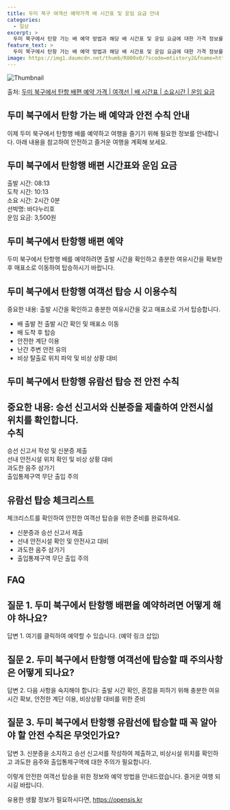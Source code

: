 ```yaml
---
title: 두미 북구 여객선 예약가격 배 시간표 및 운임 요금 안내
categories:
  - 일상
excerpt: >
  두미 북구에서 탄항 가는 배 예약 방법과 해당 배 시간표 및 운임 요금에 대한 가격 정보를 안내 드리겠습니다. 안전하고 재밋는 탄항행 여행을 위해 아래 정보 참고하시기 바랍니다. 탄항행 배편 예약하기 👈 클릭두미 북구에서 탄항행 배 시간표출발 시간도착 시간소요 시간선박명요금08:1310:132시간 0분바다누리호3,500원탄항행 배편 예약하기 👈 클릭두미 북구에서 탄항행 여객선 탑승 시 이용수칙여객선 출항 전 꼭 알아두어야 할 사항 중요한 내용: 출항 시간을 확인하고 충분한 여유시간을 갖고 매표소로 가서 탑승합니다. 수칙: 1. 배 출항 전 출항 시간을 확인하고 미리 매표소로 이동합니다. 2. 배가 도착하여 사람들이 내린 후 탑승합니다. 3. 계단 이용 시에는 항상 난간을 잡고 안전에 유의합니다. 4. 선..
feature_text: >
  두미 북구에서 탄항 가는 배 예약 방법과 해당 배 시간표 및 운임 요금에 대한 가격 정보를 안내 드리겠습니다. 안전하고 재밋는 탄항행 여행을 위해 아래 정보 참고하시기 바랍니다. 탄항행 배편 예약하기 👈 클릭두미 북구에서 탄항행 배 시간표출발 시간도착 시간소요 시간선박명요금08:1310:132시간 0분바다누리호3,500원탄항행 배편 예약하기 👈 클릭두미 북구에서 탄항행 여객선 탑승 시 이용수칙여객선 출항 전 꼭 알아두어야 할 사항 중요한 내용: 출항 시간을 확인하고 충분한 여유시간을 갖고 매표소로 가서 탑승합니다. 수칙: 1. 배 출항 전 출항 시간을 확인하고 미리 매표소로 이동합니다. 2. 배가 도착하여 사람들이 내린 후 탑승합니다. 3. 계단 이용 시에는 항상 난간을 잡고 안전에 유의합니다. 4. 선..
image: https://img1.daumcdn.net/thumb/R800x0/?scode=mtistory2&fname=https%3A%2F%2Fblog.kakaocdn.net%2Fdn%2F0wRJ0%2FbtsHy8v8lIf%2FEiRp2PZmv3jRrkegWB9Hik%2Fimg.webp
---
```


![Thumbnail](https://img1.daumcdn.net/thumb/R800x0/?scode=mtistory2&fname=https%3A%2F%2Fblog.kakaocdn.net%2Fdn%2F0wRJ0%2FbtsHy8v8lIf%2FEiRp2PZmv3jRrkegWB9Hik%2Fimg.webp)

<p>출처: <a href="https://opensis.kr/entry/%EB%91%90%EB%AF%B8-%EB%B6%81%EA%B5%AC%EC%97%90%EC%84%9C-%ED%83%84%ED%95%AD-%EB%B0%B0%ED%8E%B8-%EC%98%88%EC%95%BD-%EA%B0%80%EA%B2%A9-%EC%97%AC%EA%B0%9D%EC%84%A0-%EB%B0%B0-%EC%8B%9C%EA%B0%84%ED%91%9C-%EC%86%8C%EC%9A%94%EC%8B%9C%EA%B0%84-%EC%9A%B4%EC%9E%84-%EC%9A%94%EA%B8%88" rel="dofollow">두미 북구에서 탄항 배편 예약 가격 | 여객선 | 배 시간표 | 소요시간 | 운임 요금</a> </p>

## 두미 북구에서 탄항 가는 배 예약과 안전 수칙 안내



이제 두미 북구에서 탄항행 배를 예약하고 여행을 즐기기 위해 필요한 정보를 안내합니다. 아래 내용을 참고하여 안전하고 즐거운 여행을 계획해
보세요.



## 두미 북구에서 탄항행 배편 시간표와 운임 요금



출발 시간: 08:13  
도착 시간: 10:13  
소요 시간: 2시간 0분  
선박명: 바다누리호  
운임 요금: 3,500원



## 두미 북구에서 탄항행 배편 예약



두미 북구에서 탄항행 배를 예약하려면 출발 시간을 확인하고 충분한 여유시간을 확보한 후 매표소로 이동하여 탑승하시기 바랍니다.



## 두미 북구에서 탄항행 여객선 탑승 시 이용수칙



중요한 내용: 출발 시간을 확인하고 충분한 여유시간을 갖고 매표소로 가서 탑승합니다.  

  * 배 출발 전 출발 시간 확인 및 매표소 이동
  * 배 도착 후 탑승
  * 안전한 계단 이용
  * 난간 주변 안전 유의
  * 비상 탈출로 위치 파악 및 비상 상황 대비



## 두미 북구에서 탄항행 유람선 탑승 전 안전 수칙



중요한 내용: 승선 신고서와 신분증을 제출하여 안전시설 위치를 확인합니다.  
**수칙**  
---  
승선 신고서 작성 및 신분증 제출  
선내 안전시설 위치 확인 및 비상 상황 대비  
과도한 음주 삼가기  
출입통제구역 무단 출입 주의  
  


## 유람선 탑승 체크리스트



체크리스트를 확인하여 안전한 여객선 탑승을 위한 준비를 완료하세요.

  * 신분증과 승선 신고서 제출
  * 선내 안전시설 확인 및 안전사고 대비
  * 과도한 음주 삼가기
  * 출입통제구역 무단 출입 주의



## FAQ



## 질문 1. 두미 북구에서 탄항행 배편을 예약하려면 어떻게 해야 하나요?

답변 1. 여기를 클릭하여 예약할 수 있습니다. (예약 링크 삽입)



## 질문 2. 두미 북구에서 탄항행 여객선에 탑승할 때 주의사항은 어떻게 되나요?

답변 2. 다음 사항을 숙지해야 합니다: 출발 시간 확인, 혼잡을 피하기 위해 충분한 여유시간 확보, 안전한 계단 이용, 비상상황 대비를
위한 준비



## 질문 3. 두미 북구에서 탄항행 유람선에 탑승할 때 꼭 알아야 할 안전 수칙은 무엇인가요?

답변 3. 신분증을 소지하고 승선 신고서를 작성하여 제출하고, 비상시설 위치를 확인하고 과도한 음주와 출입통제구역에 대한 주의가 필요합니다.



이렇게 안전한 여객선 탑승을 위한 정보와 예약 방법을 안내드렸습니다. 즐거운 여행 되시길 바랍니다.

 

유용한 생활 정보가 필요하시다면, <a href="https://opensis.kr" rel="dofollow">https://opensis.kr</a>


